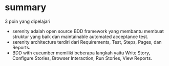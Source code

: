 # summary

3 poin yang dipelajari

- serenity adalah open source BDD framework yang membantu membuat struktur yang baik dan maintainable automated acceptance test.
- serenity architecture terdiri dari Requirements, Test, Steps, Pages, dan Reports.
- BDD with cucumber memiliki beberapa langkah yaitu Write Story, Configure Stories, Browser Interaction, Run Stories, View Reports.